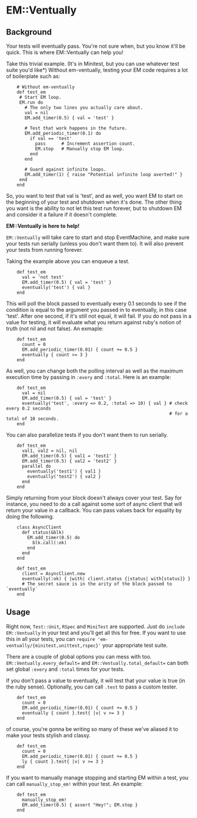 # EM::Ventually

## Background

Your tests will eventually pass. You're not sure when, but you know it'll be quick. This is where EM::Ventually can help you!

Take this trivial example. (It's in Minitest, but you can use whatever test suite you'd like*)
Without em-ventually, testing your EM code requires a lot of boilerplate such as:

~~~~~ {ruby}
    # Without em-ventually
    def test_em
     # Start EM loop.
     EM.run do
       # The only two lines you actually care about.
       val = nil
       EM.add_timer(0.5) { val = 'test' }

       # Test that work happens in the future.
       EM.add_periodic_timer(0.1) do
         if val == 'test'
           pass      # Increment assertion count.
           EM.stop   # Manually stop EM loop.
         end
       end

       # Guard against infinite loops.
       EM.add_timer(1) { raise "Potential infinite loop averted!" }
     end
    end
~~~~~

So, you want to test that val is 'test', and as well, you want EM to start on the beginning of your test and shutdown when it's done. The other thing you want is the ability to not let this test run forever, but to shutdown EM and consider it a failure if it doesn't complete.

**EM::Ventually is here to help!**

`EM::Ventually` will take care to start and stop EventMachine, and make sure your tests run serially (unless you don't want them to). It will also prevent your tests from running forever.

Taking the example above you can enqueue a test.

~~~~~ {ruby}
    def test_em
      val = 'not test'
      EM.add_timer(0.5) { val = 'test' }
      eventually('test') { val }
    end
~~~~~

This will poll the block passed to eventually every 0.1 seconds to see if the condition is equal to the argument you passed in to eventually, in this case 'test'. After one second, if it's still not equal, it will fail. If you do not pass in a value for testing, it will evaluate what you return against ruby's notion of truth (not nil and not false). An exmaple:

~~~~~ {ruby}
    def test_em
      count = 0
      EM.add_periodic_timer(0.01) { count += 0.5 }
      eventually { count >= 3 }
    end
~~~~~

As well, you can change both the polling interval as well as the maximum execution time by passing in `:every` and `:total`. Here is an example:

~~~~~ {ruby}
    def test_em
      val = nil
      EM.add_timer(0.5) { val = 'test' }
      eventually('test', :every => 0.2, :total => 10) { val } # check every 0.2 seconds
                                                              # for a total of 10 seconds.
    end
~~~~~

You can also parallelize tests if you don't want them to run serially.

~~~~~ {ruby}
    def test_em
      val1, val2 = nil, nil
      EM.add_timer(0.5) { val1 = 'test1' }
      EM.add_timer(0.5) { val2 = 'test2' }
      parallel do
        eventually('test1') { val1 }
        eventually('test2') { val2 }
      end
    end
~~~~~

Simply returning from your block doesn't always cover your test. Say for instance, you need to do a call against some sort of async client that will return your value in a callback. You can pass values back for equality by doing the following.

~~~~~ {ruby}
    class AsyncClient
      def status(&blk)
        EM.add_timer(0.5) do
          blk.call(:ok)
        end
      end
    end

    def test_em
      client = AsyncClient.new
      eventually(:ok) { |with| client.status {|status| with[status]} }
      # The secret sauce is in the arity of the block passed to `eventually`
    end
~~~~~

## Usage

Right now, `Test::Unit`, `RSpec` and `MiniTest` are supported. Just do `include EM::Ventually` in your test and you'll get all this for free. If you want to use this in all your tests, you can `require 'em-ventually/{minitest,unittest,rspec}'` your appropriate test suite.

There are a couple of global options you can mess with too. `EM::Ventually.every_default=` and `EM::Ventually.total_default=` can both set global `:every` and `:total` times for your tests.

If you don't pass a value to eventually, it will test that your value is true (in the ruby sense). Optionally, you can call `.test` to pass a custom tester.

~~~~~ {ruby}
    def test_em
      count = 0
      EM.add_periodic_timer(0.01) { count += 0.5 }
      eventually { count }.test{ |v| v >= 3 }
    end
~~~~~

of course, you're gonna be writing so many of these we've aliased it to make your tests stylish and classy.

~~~~~ {ruby}
    def test_em
      count = 0
      EM.add_periodic_timer(0.01) { count += 0.5 }
      ly { count }.test{ |v| v >= 3 }
    end
~~~~~

If you want to manually manage stopping and starting EM within a test, you can call `manually_stop_em!` within your test. An example:

~~~~~ {ruby}
    def test_em
      manually_stop_em!
      EM.add_timer(0.5) { assert "Hey!"; EM.stop }
    end
~~~~~
